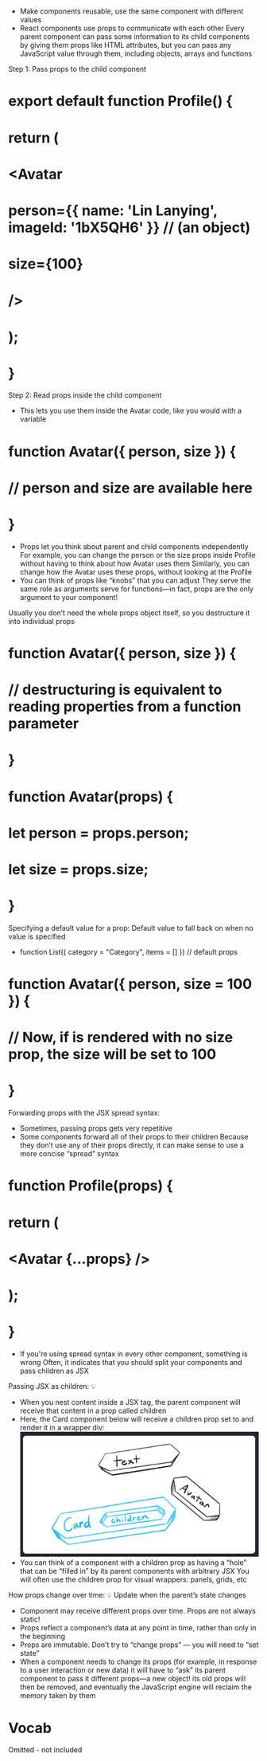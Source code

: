 #
- Make components reusable, use the same component with different values
- React components use props to communicate with each other
  Every parent component can pass some information to its child components by giving them props
  like HTML attributes, but you can pass any JavaScript value through them, including objects, arrays and functions

Step 1: Pass props to the child component
# export default function Profile() {
#   return (
#     <Avatar
#       person={{ name: 'Lin Lanying', imageId: '1bX5QH6' }} // (an object)
#       size={100}
#     />
#   );
# }

Step 2: Read props inside the child component
- This lets you use them inside the Avatar code, like you would with a variable
# function Avatar({ person, size }) {
#   // person and size are available here
# }
- Props let you think about parent and child components independently
  For example, you can change the person or the size props inside Profile without having to think about how Avatar uses them
  Similarly, you can change how the Avatar uses these props, without looking at the Profile
- You can think of props like “knobs” that you can adjust
  They serve the same role as arguments serve for functions—in fact, props are the only argument to your component!

Usually you don’t need the whole props object itself, so you destructure it into individual props
# function Avatar({ person, size }) {
#   // destructuring is equivalent to reading properties from a function parameter
# }

# function Avatar(props) {
#   let person = props.person;
#   let size = props.size;
# }

Specifying a default value for a prop: Default value to fall back on when no value is specified
- function List({ category = "Category", items = [] }) // default props
# function Avatar({ person, size = 100 }) {
#   // Now, if <Avatar person={...} /> is rendered with no size prop, the size will be set to 100
# }

Forwarding props with the JSX spread syntax:
- Sometimes, passing props gets very repetitive
- Some components forward all of their props to their children
  Because they don’t use any of their props directly, it can make sense to use a more concise “spread” syntax
# function Profile(props) {
#   return (
#     <div className="card">
#       <Avatar {...props} />
#     </div>
#   );
# }
- If you're using spread syntax in every other component, something is wrong
  Often, it indicates that you should split your components and pass children as JSX

Passing JSX as children: 💡
- When you nest content inside a JSX tag, the parent component will receive that content in a prop called children
- Here, the Card component below will receive a children prop set to <Avatar /> and render it in a wrapper div:
![](JSX-as-child.png)
- You can think of a component with a children prop as having a “hole” that can be “filled in” by its parent components with arbitrary JSX
  You will often use the children prop for visual wrappers: panels, grids, etc

How props change over time: 💡 Update when the parent’s state changes
- Component may receive different props over time. Props are not always static!
- Props reflect a component’s data at any point in time, rather than only in the beginning
- Props are immutable. Don’t try to “change props” — you will need to “set state”
- When a component needs to change its props (for example, in response to a user interaction or new data)
  it will have to “ask” its parent component to pass it different props—a new object!
  its old props will then be removed, and eventually the JavaScript engine will reclaim the memory taken by them

# Vocab
Omitted - not included
